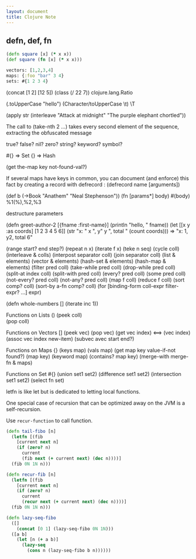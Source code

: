 ```yaml
---
layout: document
title: Clojure Note
---
```

## defn, def, fn
~~~clojure
(defn square [x] (* x x))
(def square (fn [x] (* x x)))

vectors: [1,2,3,4]
maps: {:foo "bar" 3 4}
sets: #{1 2 3 4}
~~~

(concat [1 2] [12 5])
(class (/ 22 7))
  clojure.lang.Ratio

(.toUpperCase "hello")
(Character/toUpperCase \t)
\T

(apply str (interleave "Attack at midnight" "The purple elephant chortled"))

The call to (take-nth 2 ...) takes every second element of the sequence, extracting
the obfuscated message

true? false? nil? zero?
string? keyword? symbol?

#{} => Set
{}  => Hash

(get the-map key not-found-val?)


If several maps have keys in common, you can document (and enforce) this
fact by creating a record with defrecord :
(defrecord name [arguments])

(def b (->Book "Anathem" "Neal Stephenson"))
(fn [params*] body)
#(body) %1(%),%2,%3

destructure parameters

(defn greet-author-2 [{fname :first-name}]
  (println "hello, " fname))
(let [[x y :as coords] [1 2 3 4 5 6]]
  (str "x: " x ", y" y ", total " (count coords)))
 => "x: 1, y2, total 6"



(range start? end step?)
(repeat n x)
(iterate f x)
(teke n seq)
(cycle coll)
(interleave & colls)
(interpost separator coll)
(join separator coll)
(list & elements)
(vector & elements)
(hash-set & elements)
(hash-map & elements)
(filter pred coll)
(take-while pred coll)
(drop-while pred coll)
(split-at index coll)
(split-with pred coll)
(every? pred coll)
(some pred coll)
(not-every? pred coll)
(not-any? pred coll)
(map f coll)
(reduce f coll)
(sort comp? coll)
(sort-by a-fn comp? coll)
(for [binding-form coll-expr filter-expr? ...] expr)

(defn whole-numbers [] (iterate inc 1))


Functions on Lists () 
(peek coll)    
(pop coll)

Functions on Vectors []
(peek vec)
(pop vec)
(get vec index) <==> (vec index)
(assoc vec index new-item)
(subvec avec start end?)

Functions on Maps {}
(keys map)
(vals map)
(get map key value-if-not found?)
(map key)
(keyword map)
(contains? map key)
(merge-with merge-fn & maps)

Functions on Set #{}
(union set1 set2)
(difference set1 set2)
(intersection set1 set2)
(select fn set)

letfn is like let but is dedicated to letting local functions.

One special case of recursion that can be optimized away on the JVM is a
self-recursion.

Use `recur-function` to call function.

~~~clojure
(defn tail-fibo [n]
  (letfn [(fib 
    [current next n]
    (if (zero? n)
      current
      (fib next (+ current next) (dec n))))]
  (fib 0N 1N n)))

(defn recur-fib [n]
  (letfn [(fib
    [current next n]
    (if (zero? n)
      current
      (recur next (+ current next) (dec n))))]
  (fib 0N 1N n)))

(defn lazy-seq-fibo
  ([]
    (concat [0 1] (lazy-seq-fibo 0N 1N)))
  ([a b]
    (let [n (+ a b)]
      (lazy-seq
        (cons n (lazy-seq-fibo b n))))))
~~~








